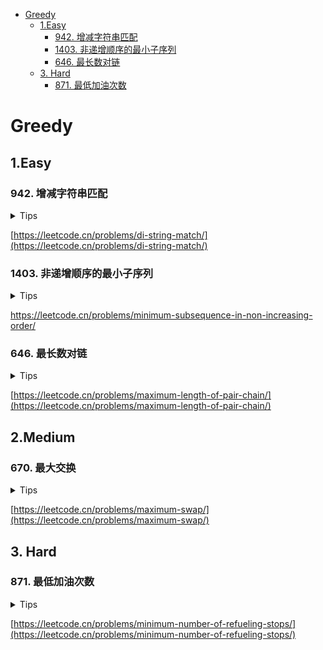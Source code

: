 <!-- TOC -->

* [Greedy](#greedy)
    * [1.Easy](#1easy)
        * [942. 增减字符串匹配](#942-)
        * [1403. 非递增顺序的最小子序列](#1403-)
        * [646. 最长数对链](#646-)
    * [3. Hard](#3-hard)
        * [871. 最低加油次数](#871-)

<!-- TOC -->

# Greedy

## 1.Easy

### 942. 增减字符串匹配

<details>
<summary>Tips</summary>

1. 贪心🤔
2. 每次都选最大/最小数
3. 只要是I就赋值成min++,D就是max--
4. 再根据最后一位是I还是D给结果的最后一个元素赋值

</details>

[https://leetcode.cn/problems/di-string-match/](https://leetcode.cn/problems/di-string-match/)

### 1403. 非递增顺序的最小子序列

<details>
<summary>Tips</summary>

1. 排序后贪心
2. 每次都选最大数

</details>

[https://leetcode.cn/problems/minimum-subsequence-in-non-increasing-order/
](https://leetcode.cn/problems/minimum-subsequence-in-non-increasing-order/
)

### 646. 最长数对链

<details>
<summary>Tips</summary>

1. 按照pair[1]进行排序
2. 然后每次找大于pair[0] > max然后将pair[1]赋值给max

</details>

[https://leetcode.cn/problems/maximum-length-of-pair-chain/](https://leetcode.cn/problems/maximum-length-of-pair-chain/)

## 2.Medium

### 670. 最大交换

<details>
<summary>Tips</summary>

1. 贪心
2. 每个数字不应该<后面的数字,否则与后面最大的交换

</details>

[https://leetcode.cn/problems/maximum-swap/](https://leetcode.cn/problems/maximum-swap/)

## 3. Hard

### 871. 最低加油次数

<details>
<summary>Tips</summary>

1. 使用一个优先级队列,油量大到小排序
2. 每次用当前的油行驶到最远,然后将路过的加油站的油放到队列中
3. 当油没有的时候就从队列取出路过的最多的油加油
4. 如果没油了且没有加油站就返回-1说明到不了

</details>

[https://leetcode.cn/problems/minimum-number-of-refueling-stops/](https://leetcode.cn/problems/minimum-number-of-refueling-stops/)